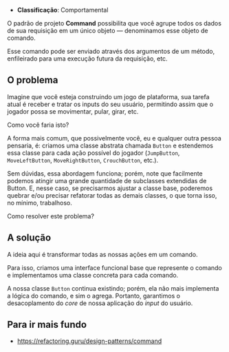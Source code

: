 - **Classificação**: Comportamental

O padrão de projeto **Command** possibilita que você agrupe todos os dados de sua requisição em um único objeto — denominamos esse objeto de comando. 

Esse comando pode ser enviado através dos argumentos de um método, enfileirado para uma execução futura da requisição, etc.

## O problema

Imagine que você esteja construindo um jogo de plataforma, sua tarefa atual é receber e tratar os inputs do seu usuário, permitindo assim que o jogador possa se movimentar, pular, girar, etc.

Como você faria isto?

A forma mais comum, que possivelmente você, eu e qualquer outra pessoa pensaria, é: criamos uma classe abstrata chamada `Button` e estendemos essa classe para cada ação possível do jogador (`JumpButton`, `MoveLeftButton`, `MoveRightButton`, `CrouchButton`, etc.).

Sem dúvidas, essa abordagem funciona; porém, note que facilmente podemos atingir uma grande quantidade de subclasses extendidas de Button. E, nesse caso, se precisarmos ajustar a classe base, poderemos quebrar e/ou precisar refatorar todas as demais classes, o que torna isso, no mínimo, trabalhoso.

Como resolver este problema?

## A solução

A ideia aqui é transformar todas as nossas ações em um comando. 

Para isso, criamos uma interface funcional base que represente o comando e implementamos uma classe concreta para cada comando. 

A nossa classe `Button` continua existindo; porém, ela não mais implementa a lógica do comando, e sim o agrega. Portanto, garantimos o desacoplamento do _core_ de nossa aplicação do _input_ do usuário.

## Para ir mais fundo

- <https://refactoring.guru/design-patterns/command>